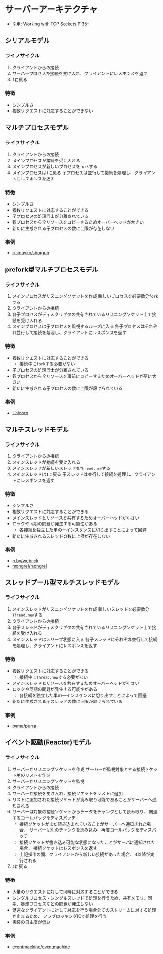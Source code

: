 # サーバーアーキテクチャ
- 引用: Working with TCP Sockets P135-

## シリアルモデル
### ライフサイクル
1. クライアントからの接続
2. サーバープロセスが接続を受け入れ、クライアントにレスポンスを返す
3. `1`に戻る

### 特徴
- シンプルさ
- 複数リクエストに対応することができない

## マルチプロセスモデル
### ライフサイクル
1. クライアントからの接続
2. メインプロセスが接続を受け入れる
3. メインプロセスが新しいプロセスを`fork`する
4. メインプロセスは`1`に戻る
   子プロセスは並行して接続を処理し、クライアントにレスポンスを返す

### 特徴
- シンプルさ
- 複数リクエストに対応することができる
- 子プロセスの処理同士が分離されている
- 親プロセスから全リソースをコピーするためオーバーヘッドが大きい
- 新たに生成される子プロセスの数に上限が存在しない

### 事例
- [rtomayko/shotgun](https://github.com/rtomayko/shotgun)

## prefork型マルチプロセスモデル
### ライフサイクル
1. メインプロセスがリスニングソケットを作成
   新しいプロセスを必要数分`fork`する
2. クライアントからの接続
3. 各子プロセスがディスクリプタの共有されているリスニングソケット上で接続を受け入れる
4. メインプロセスは子プロセスを監視するループに入る
   各子プロセスはそれぞれ並行して接続を処理し、クライアントにレスポンスを返す

### 特徴
- 複数リクエストに対応することができる
  - 接続中に`fork`する必要がない
- 子プロセスの処理同士が分離されている
- 親プロセスから全リソースを事前にコピーするためオーバーヘッドが更に大きい
- 新たに生成される子プロセスの数に上限が設けられている

### 事例
- [Unicorn](https://yhbt.net/unicorn/)

## マルチスレッドモデル
### ライフサイクル
1. クライアントからの接続
2. メインスレッドが接続を受け入れる
3. メインスレッドが新しいスレッドを`Thread.new`する
4. メインスレッドは`1`に戻る
   子スレッドは並行して接続を処理し、クライアントにレスポンスを返す

### 特徴
- シンプルさ
- 複数リクエストに対応することができる
- メインスレッドとリソースを共有するためオーバーヘッドが小さい
- ロックや同期の問題が発生する可能性がある
  - 各接続を独立した単の一インスタンスに切り出すことによって回避
- 新たに生成されるスレッドの数に上限が存在しない

### 事例
- [ruby/webrick](https://github.com/ruby/webrick)
- [mongrel/mongrel](https://github.com/mongrel/mongrel)

## スレッドプール型マルチスレッドモデル
### ライフサイクル
1. メインスレッドがリスニングソケットを作成
   新しいスレッドを必要数分`Thread.new`する
2. クライアントからの接続
3. 各子スレッドがディスクリプタの共有されているリスニングソケット上で接続を受け入れる
3. メインスレッドはスリープ状態に入る
   各子スレッドはそれぞれ並行して接続を処理し、クライアントにレスポンスを返す

### 特徴
- 複数リクエストに対応することができる
  - 接続中に`Thread.new`する必要がない
- メインスレッドとリソースを共有するためオーバーヘッドが小さい
- ロックや同期の問題が発生する可能性がある
  - 各接続を独立した単の一インスタンスに切り出すことによって回避
- 新たに生成される子スレッドの数に上限が設けられている

### 事例
- [puma/puma](https://github.com/puma/puma)

## イベント駆動(Reactor)モデル
### ライフサイクル
1. サーバーがリスニングソケットを作成
   サーバーが監視対象とする接続ソケット用のリストを作成
2. サーバーがリスニングソケットを監視
3. クライアントからの接続
4. サーバーが接続を受け入れ、接続ソケットをリストに追加
5. リストに追加された接続ソケットが読み取り可能であることがサーバーへ通知される
6. サーバーは対象の接続ソケットからデータをチャンクとして読み取り、
   関連するコールバックをディスパッチ
    - 接続ソケットがまだ読み込まれていることがサーバーへ通知された場合、
      サーバーは別のチャンクを読み込み、再度コールバックをディスパッチ
    - 接続ソケットが書き込み可能な状態になったことがサーバに通知された場合、
      接続ソケットはレスポンスを返す
    - 上記操作の間、クライアントから新しい接続があった場合、
      `4`以降が実行される
7. `2`に戻る

### 特徴
- 大量のリクエストに対して同時に対応することができる
- シングルプロセス・シングルスレッドで処理を行うため、共有メモリ、同期、暴走プロセスなどの問題が発生しない
- 低速なクライアントに対して対応を行う場合全てのストリームに対する処理が止まるため、
  ノンブロッキングIOで処理を行う
- 実装の自由度が低い

### 事例
- [eventmachine/eventmachine](https://github.com/eventmachine/eventmachine)
